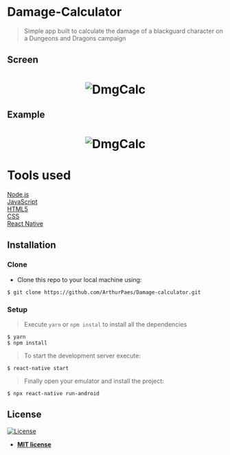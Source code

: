 

# Damage-Calculator

> Simple app built to calculate the damage of a blackguard character on a Dungeons and Dragons campaign






## Screen

<h1 align="center">
    <img alt="DmgCalc" src="https://user-images.githubusercontent.com/47614825/86076498-8ccb9380-ba60-11ea-8124-c32ad77e676e.gif" />
</h1>

## Example
<h1 align="center">
    <img alt="DmgCalc" src="https://user-images.githubusercontent.com/47614825/86074896-2729d800-ba5d-11ea-89e4-848f75990d17.gif" />
</h1>

# Tools used 
<a href="https://nodejs.org/en/">Node.js</a>  <br/>
<a href="https://www.javascript.com/">JavaScript</a> <br/>
<a href="https://developer.mozilla.org/pt-BR/docs/Web/HTML/HTML5">HTML5</a> <br/>
<a href="https://developer.mozilla.org/pt-BR/docs/Web/CSS">CSS</a> <br/>
<a href="https://reactnative.dev/">React Native</a>


## Installation

### Clone

- Clone this repo to your local machine using:
```shell
$ git clone https://github.com/ArthurPaes/Damage-calculator.git
```
### Setup


> Execute `yarn` or `npm instal` to install all the dependencies

```shell
$ yarn 
$ npm install
```
> To start the development server execute:
```shell
$ react-native start 
```
> Finally open your emulator and install the project:
```shell
$ npx react-native run-android
```







## License

[![License](http://img.shields.io/:license-mit-blue.svg?style=flat-square)](http://badges.mit-license.org)

- **[MIT license](http://opensource.org/licenses/mit-license.php)**
